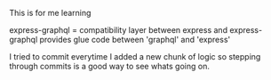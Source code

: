 This is for me learning

express-graphql = compatibility layer between express and express-graphql
	provides glue code between 'graphql' and 'express'

I tried to commit everytime I added a new chunk of logic so stepping through commits is a good way to see whats going on.

